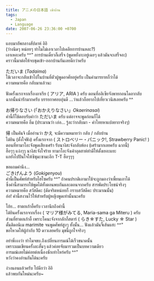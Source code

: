 ```yaml
---
title: アニメの日本語 เข้าบ้าน
tags:
  - Japan
  - Language
date: 2007-06-26 23:36:00 +0700
---
```


แอบมาอัพกลางสัปดาห์ อิอิ  
(ว่างนิดๆ หน่อยๆ ทำไมไม่เอาเวลาไปเคลียการบ้านหละ?)  
เอาเหอะครับ ^^" การบ้านเดี๋ยวก็เสร็จ (พูดหยั่งกะอยู่เฉยๆ แล้วมันจะเสร็จอะ)  
คราวนี้มาต่อให้จบชุดเข้า-ออกบ้านกันเลยดีกว่าครับ

ただいま (*Tadaima*)  
ใช้เวลาจะกลับเข้าไปในบ้านที่ตัวผู้พูดอาศัยอยู่ครับ เป็นคำมารยาทก็ว่าได้  
ความหมายคือ กลับมาแล้วนะ

ฟังครั้งแรกจากเรื่องอาเรีย ( アリア, ARIA ) ครับ ตอนที่อลิเซียจังพายกอนโดลากลับ  
ฉากนั้นน่ารักมากครับ บรรยกาศอบอุ่นดี ...ว่าแล้วก็อยากไปเที่ยวเวนิสเลยครับ ^^

お帰りなさい (「おかえりなさい」*Okaerinasai*)  
คำนี้ก็ใช้ตอบรับคำว่า ただいま ครับ แต่อาจจะพูดก่อนก็ได้  
ความหมายคือ อึ่ม (ประมาณว่า เอ่อ... รู้ละว่ากลับมา - คำไทยหาแปลยากจริงๆ)

帰 เป็นคันจิ เมื่ออ่านว่า かえ จะมีความหมายว่า กลับ / กลับบ้าน  
ได้ยิน (ตั้งใจฟัง) ครั้งแรกจาก ( ストロベリー・パニック!, Strawberry Panic! )  
ตอนที่ทามาโอะจังพูดเสียงเศร้า รับนางิสะจังกลับห้อง (เศร้ามากเลยครับ ฉากนี้)  
ฮือๆๆ แง่งๆๆ นางิสะจังใจร้าย ทามาโอะจังเค้าอุตสาห์ทำดีให้ตั้งเยอะแยะ  
แกยังไปปันใจให้ซิซุมะซามะอีก T-T ฮือๆๆๆ

ขอแถมคำนึง...  
ごきげんよう (*Gokigenyou*)  
คำนี้เป็นศัพท์สำหรับไฮโซครับ ^^" ถ้าคนปรกติเอามาใช้จะถูกมองว่าเพี้ยนเอาได้  
ซึ่งคำนี้สามารถใช้พูดได้ทั้งตอนพบกันและตอนจากครับ สารพัดประโยชน์จริงๆ  
ความหมายคือ สวัสดีคะ (ดัดจริตหน่อยก็ กราบสวัสดีคะ ประมาณนั้น)  
อ๋อ! คำนี้สงวนไว้ให้สำหรับผู้หญิงพูดเท่านั้นนะครับ

โอ้ย... ฮาตกเก้าอี้ครับ เวลานึกถึงคำนี้  
ได้ยินครั้งแรกจากเรื่อง ( マリア様がみてる, Maria-sama ga Miteru ) ครับ  
ส่วนที่ฮาตกเก้าอี้ เพราะโคนะจังจากลักกี้สตาร์ ( らき☆すた, Lucky ☆ Star )  
ดั้นติดอนิเม marimite จนพูดศัพท์สูงๆ ทั้งนั้น... ฟังแล้วมันจี้เส้นแฮะ ^^"  
ขอโหวดให้ผู้กำกับ 10 ดาวเลยครับ มุขนี้ถูกใจจริงๆ

อย่าพึ่งงงว่า ทำไมจขบ.ถึงเปลี่ยนอารมณ์ได้เร็วขนาดนั้น  
เพราะผมเขียนครั้งละสั้นๆ แล้วค่อยจับมารวมเป็นบทความเดียว  
อารมณ์เลยไม่ค่อยต่อเนื่องซักเท่าไหร่ครับ ^^"  
หวังว่าคงอ่านกันได้นะครับ

ง่วงนอนแล้วครับ ไปดีกว่า อิอิ  
แล้วพบกันใหม่นะครับ~
